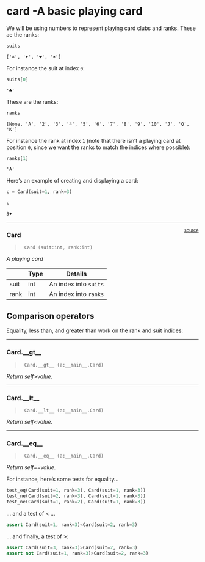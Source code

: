 # card -A basic playing card


<!-- WARNING: THIS FILE WAS AUTOGENERATED! DO NOT EDIT! -->

We will be using numbers to represent playing card clubs and ranks.
These ae the ranks:

``` python
suits
```

    ['♣', '♦', '♥', '♠']

For instance the suit at index `0`:

``` python
suits[0]
```

    '♣'

These are the ranks:

``` python
ranks
```

    [None, 'A', '2', '3', '4', '5', '6', '7', '8', '9', '10', 'J', 'Q', 'K']

For instance the rank at index `1` (note that there isn’t a playing card
at position `0`, since we want the ranks to match the indices where
possible):

``` python
ranks[1]
```

    'A'

Here’s an example of creating and displaying a card:

``` python
c = Card(suit=1, rank=3)

c
```

    3♦

------------------------------------------------------------------------

<a
href="https://github.com/aadegunloye/nbdev_cards/blob/main/nbdev_cards/card.py#L13"
target="_blank" style="float:right; font-size:smaller">source</a>

### Card

>      Card (suit:int, rank:int)

*A playing card*

<table>
<thead>
<tr class="header">
<th></th>
<th><strong>Type</strong></th>
<th><strong>Details</strong></th>
</tr>
</thead>
<tbody>
<tr class="odd">
<td>suit</td>
<td>int</td>
<td>An index into <code>suits</code></td>
</tr>
<tr class="even">
<td>rank</td>
<td>int</td>
<td>An index into <code>ranks</code></td>
</tr>
</tbody>
</table>

## Comparison operators

Equality, less than, and greater than work on the rank and suit indices:

------------------------------------------------------------------------

### Card.\_\_gt\_\_

>      Card.__gt__ (a:__main__.Card)

*Return self\>value.*

------------------------------------------------------------------------

### Card.\_\_lt\_\_

>      Card.__lt__ (a:__main__.Card)

*Return self\<value.*

------------------------------------------------------------------------

### Card.\_\_eq\_\_

>      Card.__eq__ (a:__main__.Card)

*Return self==value.*

For instance, here’s some tests for equality…

``` python
test_eq(Card(suit=1, rank=3), Card(suit=1, rank=3))
test_ne(Card(suit=2, rank=3), Card(suit=1, rank=3))
test_ne(Card(suit=1, rank=2), Card(suit=1, rank=3))
```

… and a test of \< …

``` python
assert Card(suit=1, rank=3)<Card(suit=2, rank=3)
```

… and finally, a test of \>:

``` python
assert Card(suit=3, rank=3)>Card(suit=2, rank=3)
assert not Card(suit=1, rank=3)>Card(suit=2, rank=3)
```
